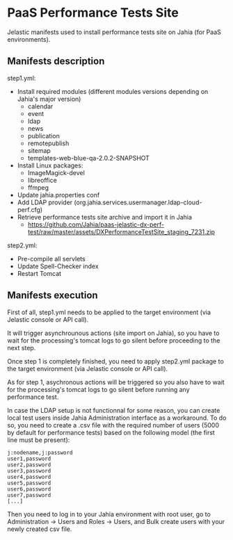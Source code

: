 # PaaS Performance Tests Site

Jelastic manifests used to install performance tests site on Jahia (for PaaS environments).

## Manifests description

step1.yml:
- Install required modules (different modules versions depending on Jahia's major version)
    - calendar
    - event
    - ldap
    - news
    - publication
    - remotepublish
    - sitemap
    - templates-web-blue-qa-2.0.2-SNAPSHOT
- Install Linux packages:
    - ImageMagick-devel
    - libreoffice
    - ffmpeg
- Update jahia.properties conf
- Add LDAP provider (org.jahia.services.usermanager.ldap-cloud-perf.cfg)
- Retrieve performance tests site archive and import it in Jahia
    - https://github.com/Jahia/paas-jelastic-dx-perf-test/raw/master/assets/DXPerformanceTestSite_staging_7231.zip

step2.yml:
- Pre-compile all servlets
- Update Spell-Checker index
- Restart Tomcat

## Manifests execution

First of all, step1.yml needs to be applied to the target environment (via Jelastic console or API call). 

It will trigger asynchrounous actions (site import on Jahia), so you have to wait for the processing's tomcat logs to go silent before proceeding to the next step.

Once step 1 is completely finished, you need to apply step2.yml package to the target environment (via Jelastic console or API call).

As for step 1, asychronous actions will be triggered so you also have to wait for the processing's tomcat logs to go silent before running any performance test.

In case the LDAP setup is not functionnal for some reason, you can create local test users inside Jahia Administration interface as a workaround.
To do so, you need to create a .csv file with the required number of users (5000 by default for performance tests) based on the following model (the first line must be present):

```
j:nodename,j:password
user1,password
user2,password
user3,password
user4,password
user5,password
user6,password
user7,password
[...]
```

Then you need to log in to your Jahia environment with root user, go to Administration → Users and Roles → Users, and Bulk create users with your newly created csv file.
